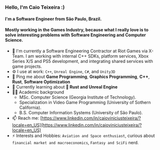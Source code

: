 ### Hello, I'm Caio Teixeira :)

#### I'm a Software Engineer from São Paulo, Brazil.
#### Mostly working in the **Games Industry**, because what I really love is to solve interesting problems with Software Engineering and Computer Science.

- 🏢 I'm currently a Software Engineering Contractor at Riot Games via X-Team. I am working with internal C++ SDKs, platform services, Xbox Series X/S and PS5 development, and integrating shared services with game projects.
- ⚙️ I use at work: `C++`, `Unreal Engine`, `C#`, and `Unity3D`
- 💬 Ping me about **Game Programming**, **Graphics Programming**, **C++**, **Rust**, **Software Optimization**
- 🌱 Currently learning about **🦀 Rust and Unreal Engine**
- 👨‍🎓 Academic background
  - MSc. Computer Science (Georgia Institute of Technology).
  - Specialization in Video Game Programming (University of Sothern California).
  - B.S. Computer Information Systems (University of São Paulo).
- 📫 Reach me: [https://www.linkedin.com/in/caioviniciusteixeira/?locale=en_US](https://www.linkedin.com/in/caioviniciusteixeira/?locale=en_US)
- ⚡ Interests and Hobbies: `Aviation and Space enthusiast`, curious about `financial market and macroeconomics`, `Fantasy and SciFi` nerd.

<!--
**caioteixeira/caioteixeira** is a ✨ _special_ ✨ repository because its `README.md` (this file) appears on your GitHub profile.

Here are some ideas to get you started:

- 🔭 I’m currently working on Tapps Games
- 🌱 I’m currently learning ...
- 👯 I’m looking to collaborate on ...
- 🤔 I’m looking for help with ...
- 💬 Ask me about ...
- 📫 How to reach me: ...
- 😄 Pronouns: ...
- ⚡ Fun fact: ...
-->
